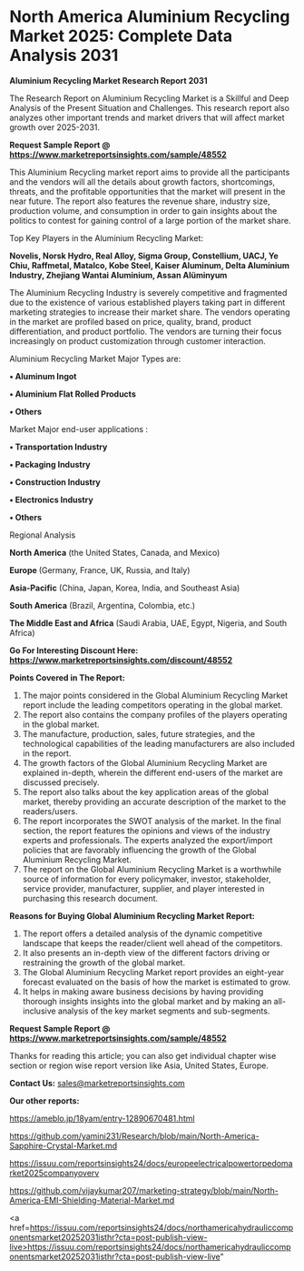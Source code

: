 # North America Aluminium Recycling Market 2025: Complete Data Analysis 2031

<strong>Aluminium Recycling Market Research Report 2031</strong>

The Research Report on Aluminium Recycling Market is a Skillful and Deep Analysis of the Present Situation and Challenges. This research report also analyzes other important trends and market drivers that will affect market growth over 2025-2031.

<strong>Request Sample Report @ <a href=https://www.marketreportsinsights.com/sample/48552>https://www.marketreportsinsights.com/sample/48552</a></strong>

This Aluminium Recycling market report aims to provide all the participants and the vendors will all the details about growth factors, shortcomings, threats, and the profitable opportunities that the market will present in the near future. The report also features the revenue share, industry size, production volume, and consumption in order to gain insights about the politics to contest for gaining control of a large portion of the market share.

Top Key Players in the Aluminium Recycling Market:

<strong>Novelis, Norsk Hydro, Real Alloy, Sigma Group, Constellium, UACJ, Ye Chiu, Raffmetal, Matalco, Kobe Steel, Kaiser Aluminum, Delta Aluminium Industry, Zhejiang Wantai Aluminium, Assan Alüminyum</strong>

The Aluminium Recycling Industry is severely competitive and fragmented due to the existence of various established players taking part in different marketing strategies to increase their market share. The vendors operating in the market are profiled based on price, quality, brand, product differentiation, and product portfolio. The vendors are turning their focus increasingly on product customization through customer interaction.

Aluminium Recycling Market Major Types are:

<strong>•  Aluminum Ingot

•  Aluminium Flat Rolled Products

•  Others</strong>

Market Major end-user applications :

<strong>•  Transportation Industry

•  Packaging Industry

•  Construction Industry

•  Electronics Industry

•  Others</strong>

Regional Analysis

</u><strong><b>North America</b></strong> (the United States, Canada, and Mexico)

<strong><b>Europe </b></strong>(Germany, France, UK, Russia, and Italy)

<strong><b>Asia-Pacific</b></strong> (China, Japan, Korea, India, and Southeast Asia)

<strong><b>South America</b></strong> (Brazil, Argentina, Colombia, etc.)

<strong><b>The Middle East and Africa</b></strong> (Saudi Arabia, UAE, Egypt, Nigeria, and South Africa)

<strong>Go For Interesting Discount Here: <a href=https://www.marketreportsinsights.com/discount/48552>https://www.marketreportsinsights.com/discount/48552</a></strong>

<strong>Points Covered in The Report:</strong>
<ol>
  <li>The major points considered in the Global Aluminium Recycling Market report include the leading competitors operating in the global market.</li>
  <li>The report also contains the company profiles of the players operating in the global market.</li>
  <li>The manufacture, production, sales, future strategies, and the technological capabilities of the leading manufacturers are also included in the report.</li>
  <li>The growth factors of the Global Aluminium Recycling Market are explained in-depth, wherein the different end-users of the market are discussed precisely.</li>
  <li>The report also talks about the key application areas of the global market, thereby providing an accurate description of the market to the readers/users.</li>
  <li>The report incorporates the SWOT analysis of the market. In the final section, the report features the opinions and views of the industry experts and professionals. The experts analyzed the export/import policies that are favorably influencing the growth of the Global Aluminium Recycling Market.</li>
  <li>The report on the Global Aluminium Recycling Market is a worthwhile source of information for every policymaker, investor, stakeholder, service provider, manufacturer, supplier, and player interested in purchasing this research document.</li>
</ol>
<strong>Reasons for Buying Global Aluminium Recycling Market Report:</strong>

<ol>
  <li>The report offers a detailed analysis of the dynamic competitive landscape that keeps the reader/client well ahead of the competitors.</li>
  <li>It also presents an in-depth view of the different factors driving or restraining the growth of the global market.</li>
  <li>The Global Aluminium Recycling Market report provides an eight-year forecast evaluated on the basis of how the market is estimated to grow.</li>
  <li>It helps in making aware business decisions by having providing thorough insights insights into the global market and by making an all-inclusive analysis of the key market segments and sub-segments.</li>
</ol>
<strong>Request Sample Report @ <a href=https://www.marketreportsinsights.com/sample/48552>https://www.marketreportsinsights.com/sample/48552</a></strong>


Thanks for reading this article; you can also get individual chapter wise section or region wise report version like Asia, United States, Europe.

<strong>Contact Us:</strong>
sales@marketreportsinsights.com

<strong>Our other reports:</strong>

<a href=https://ameblo.jp/18yam/entry-12890670481.html>https://ameblo.jp/18yam/entry-12890670481.html</a>

<a href=https://github.com/yamini231/Research/blob/main/North-America-Sapphire-Crystal-Market.md>https://github.com/yamini231/Research/blob/main/North-America-Sapphire-Crystal-Market.md</a>

<a href=https://issuu.com/reportsinsights24/docs/europeelectricalpowertorpedomarket2025companyoverv>https://issuu.com/reportsinsights24/docs/europeelectricalpowertorpedomarket2025companyoverv</a>

<a href=https://github.com/vijaykumar207/marketing-strategy/blob/main/North-America-EMI-Shielding-Material-Market.md>https://github.com/vijaykumar207/marketing-strategy/blob/main/North-America-EMI-Shielding-Material-Market.md</a>

<a href=https://issuu.com/reportsinsights24/docs/northamericahydrauliccomponentsmarket20252031isthr?cta=post-publish-view-live>https://issuu.com/reportsinsights24/docs/northamericahydrauliccomponentsmarket20252031isthr?cta=post-publish-view-live</a>"
